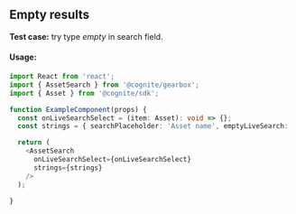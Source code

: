 ## Empty results 

<!-- STORY -->

**Test case:** try type *empty* in search field.

#### Usage:

```typescript jsx
import React from 'react';
import { AssetSearch } from '@cognite/gearbox';
import { Asset } from '@cognite/sdk';

function ExampleComponent(props) {
  const onLiveSearchSelect = (item: Asset): void => {};
  const strings = { searchPlaceholder: 'Asset name', emptyLiveSearch: 'No results' }

  return (
    <AssetSearch
      onLiveSearchSelect={onLiveSearchSelect}
      strings={strings}
    />
  );

}
```
